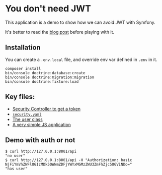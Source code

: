 # You don't need JWT

This application is a demo to show how we can avoid JWT with Symfony.

It's better to read the [blog post](https://jolicode.com/blog/why-you-dont-need-jwt)
before playing with it.

## Installation

You can create a `.env.local` file, and override env var defined in `.env` in it.

    composer install
    bin/console doctrine:database:create
    bin/console doctrine:migration:migration
    bin/console doctrine:fixture:load

## Key files:

* [Security Controller to get a token](./src/Controller/Api/SecurityController.php)
* [`security.yaml`](./config/packages/security.yaml)
* [The user class](./src/Entity/User.php)
* [A very simple JS application](./templates/frontend/index.html.twig)

## Demo with auth or not

```
$ curl http://127.0.0.1:8001/api
"no user"
$ curl http://127.0.0.1:8001/api -H "Authorization: basic NjFiYmVhZWFlOGIzMDk5OWNmZDFjYWYxMGMzZWU3ZmFhZjc5OGViNDo="
"has user"
```
